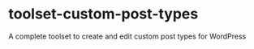 toolset-custom-post-types
=========================

A complete toolset to create and edit custom post types for WordPress
